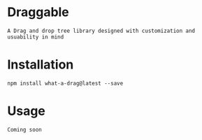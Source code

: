 # Draggable

    A Drag and drop tree library designed with customization and usuability in mind

# Installation

`npm install what-a-drag@latest --save`

# Usage
    Coming soon
